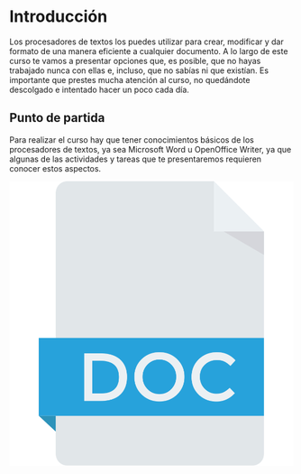 # Introducción

Los procesadores de textos los puedes utilizar para crear, modificar y dar formato
de una manera eficiente a cualquier documento. A lo largo de este curso te vamos
a presentar opciones que, es posible, que no hayas trabajado nunca con ellas e,
incluso, que no sabías ni que existían.
Es importante que prestes mucha atención al curso, no quedándote descolgado e
intentado hacer un poco cada día.

## Punto de partida

Para realizar el curso hay que tener conocimientos básicos de los procesadores de
textos, ya sea Microsoft Word u OpenOffice Writer, ya que algunas de las
actividades y tareas que te presentaremos requieren conocer estos aspectos.

![](img/1doc.svg)
